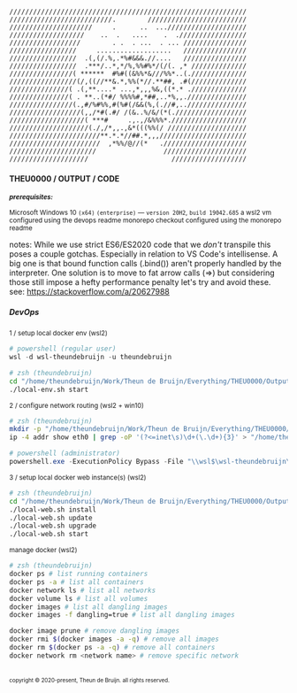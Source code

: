 ```
////////////////////////////////////////////////////////////
//////////////////////////.        /////////////////////////
/////////////////////     .      ..  ...////////////////////
///////////////////    ..  .   ....    .  ./////////////////
//////////////////        . .  . ...  . ... ////////////////
/////////////////     ...................   ////////////////
/////////////////  .(,(/.%,.*%#&&&.//....   ////////////////
/////////////////  .***/..*,*/%,%%#%*/(/(. ,* //////////////
////////////////( ******  #%#((&%%*&///%%*..(.//////////////
/////////////////(/,((//**&.*,%%(*//.**##, .#(//////////////
///////////////( .(,**....* ...,*,,,%&,((*.* .//////////////
///////////////( . **..(*#/ %%%%#,*##,..*%,,.///////////////
////////////////(.,#/%#%%,#(%#(/&&(%,(.//#,..///////////////
//////////////////(,,/*#(.#/ /(&..%/&/(*(.//////////////////
///////////////////( ***#     .,.,/&%%%*.///////////////////
////////////////////(./,/*,,.,&*(((%%(/ ////////////////////
///////////////////////**.*.*//##.*,,,//////////////////////
///////////////////////  ,*%%/@//(*   ./////////////////////
//////////////////////                 /////////////////////
////////////////////                     ///////////////////
```
#### THEU0000 / OUTPUT / CODE

<sup><b>_prerequisites:_</b>\
\
Microsoft Windows 10 `(x64)` `(enterprise)` — `version 20H2`, `build 19042.685`
a wsl2 vm configured using the devops readme
monorepo checkout configured using the monorepo readme

notes:
While we use strict ES6/ES2020 code that we _don't_ transpile this poses a couple gotchas. Especially in relation to VS Code's intellisense.
A big one is that bound function calls (.bind()) aren't properly handled by the interpreter. One solution is to move to fat arrow calls (=>)
but considering those still impose a hefty performance penalty let's try and avoid these.
see: https://stackoverflow.com/a/20627988
</sup>



##### DevOps
<sup>1 / setup local docker env (wsl2)</sup>

```powershell
# powershell (regular user)
wsl -d wsl-theundebruijn -u theundebruijn
```
```zsh
# zsh (theundebruijn)
cd "/home/theundebruijn/Work/Theun de Bruijn/Everything/THEU0000/Output/Code/DevOps/"
./local-env.sh start
```
<sup>2 / configure network routing (wsl2 + win10)</sup>

```zsh
# zsh (theundebruijn)
mkdir -p "/home/theundebruijn/Work/Theun de Bruijn/Everything/THEU0000/Output/Code/DevOps/_tmp/"
ip -4 addr show eth0 | grep -oP '(?<=inet\s)\d+(\.\d+){3}' > "/home/theundebruijn/Work/Theun de Bruijn/Everything/THEU0000/Output/Code/DevOps/_tmp/ip_addr.txt"
```
```powershell
# powershell (administrator)
powershell.exe -ExecutionPolicy Bypass -File "\\wsl$\wsl-theundebruijn\home\theundebruijn\Work\Theun de Bruijn\Everything\THEU0000\Output\Code\DevOps\_win10\update_windows_hosts.ps1"
```
<sup>3 / setup local docker web instance(s) (wsl2)</sup>

```zsh
# zsh (theundebruijn)
cd "/home/theundebruijn/Work/Theun de Bruijn/Everything/THEU0000/Output/Code/DevOps/"
./local-web.sh install
./local-web.sh update
./local-web.sh upgrade
./local-web.sh start
```
<sup>manage docker (wsl2)</sup>

```zsh
# zsh (theundebruijn)
docker ps # list running containers
docker ps -a # list all containers
docker network ls # list all networks
docker volume ls # list all volumes
docker images # list all dangling images
docker images -f dangling=true # list all dangling images

docker image prune # remove dangling images
docker rmi $(docker images -a -q) # remove all images
docker rm $(docker ps -a -q) # remove all containers
docker network rm <network name> # remove specific network
```
<br/>
<sub><sup>copyright © 2020-present, Theun de Bruijn. all rights reserved.</sup></sub>
